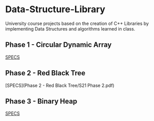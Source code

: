# Data-Structure-Library

University course projects based on the creation of C++ Libraries by implementing Data Structures and algorithms learned in class. 

## Phase 1 - Circular Dynamic Array

[SPECS](https://github.com/obibruno/Data-Structure-Library/blob/main/Phase%201%20-%20Circular%20Dynamic%20Array/S21_Phase_1.pdf)

## Phase 2 - Red Black Tree
[SPECS](Phase 2 - Red Black Tree/S21 Phase 2.pdf)

## Phase 3 - Binary Heap
[SPECS](https://github.com/obibruno/Data-Structure-Library/blob/main/Phase%203%20-%20Binary%20Heap/S21%20Phase%203.pdf)


